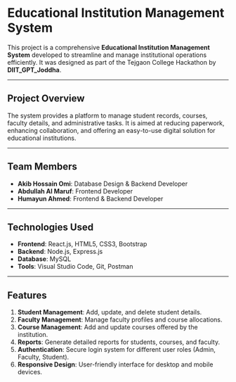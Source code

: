 # Educational Institution Management System

This project is a comprehensive **Educational Institution Management System** developed to streamline and manage institutional operations efficiently. It was designed as part of the Tejgaon College Hackathon by **DIIT_GPT_Joddha**.

---

## Project Overview

The system provides a platform to manage student records, courses, faculty details, and administrative tasks. It is aimed at reducing paperwork, enhancing collaboration, and offering an easy-to-use digital solution for educational institutions.

---

## Team Members

- **Akib Hossain Omi**: Database Design & Backend Developer  
- **Abdullah Al Maruf**: Frontend Developer  
- **Humayun Ahmed**:   Frontend & Backend Developer


---

## Technologies Used

- **Frontend**: React.js, HTML5, CSS3, Bootstrap  
- **Backend**: Node.js, Express.js  
- **Database**: MySQL  
- **Tools**: Visual Studio Code, Git, Postman  
 

---

## Features

1. **Student Management**: Add, update, and delete student details.  
2. **Faculty Management**: Manage faculty profiles and course allocations.  
3. **Course Management**: Add and update courses offered by the institution.  
4. **Reports**: Generate detailed reports for students, courses, and faculty.  
5. **Authentication**: Secure login system for different user roles (Admin, Faculty, Student).  
6. **Responsive Design**: User-friendly interface for desktop and mobile devices.  


